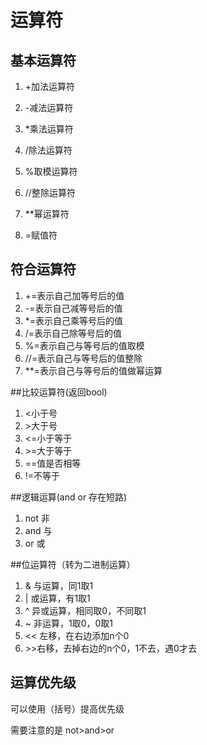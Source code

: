 # 运算符

## 基本运算符

1. +加法运算符

2. -减法运算符

3. *乘法运算符

4. /除法运算符

5. %取模运算符

6. //整除运算符

7. **幂运算符

8. =赋值符

   

## 符合运算符

1. +=表示自己加等号后的值
2. -=表示自己减等号后的值
3. *=表示自己乘等号后的值
4. /=表示自己除等号后的值
5. %=表示自己与等号后的值取模
6. //=表示自己与等号后的值整除
7. **=表示自己与等号后的值做幂运算

##比较运算符(返回bool)

1. <小于号
2. \>大于号
3. <=小于等于
4. \>=大于等于
5. ==值是否相等
6. !=不等于

##逻辑运算(and or 存在短路)

1. not 非
2. and 与
3. or 或

##位运算符（转为二进制运算）

1. & 与运算，同1取1
2. | 或运算，有1取1
3. ^ 异或运算，相同取0，不同取1
4. ~ 非运算，1取0，0取1
5. << 左移，在右边添加n个0
6. \>>右移，去掉右边的n个0，1不去，遇0才去

## 运算优先级

可以使用（括号）提高优先级

需要注意的是 not>and>or